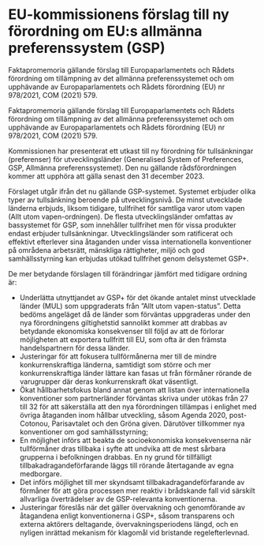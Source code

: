 # EU-kommissionens förslag till ny förordning om EU:s allmänna preferenssystem (GSP)

Faktapromemoria gällande förslag till Europaparlamentets och Rådets förordning om tillämpning av det allmänna preferenssystemet och om upphävande av Europaparlamentets och Rådets förordning (EU) nr 978/2021, COM (2021) 579.

Faktapromemoria gällande förslag till Europaparlamentets och Rådets förordning om tillämpning av det allmänna preferenssystemet och om upphävande av Europaparlamentets och Rådets förordning (EU) nr 978/2021, COM (2021) 579.

Kommissionen har presenterat ett utkast till ny förordning för tullsänkningar (preferenser) för utvecklingsländer (Generalised System of Preferences, GSP, Allmänna preferenssystemet). Den nu gällande rådsförordningen kommer att upphöra att gälla senast den 31 december 2023.

Förslaget utgår ifrån det nu gällande GSP-systemet. Systemet erbjuder olika typer av tullsänkning beroende på utvecklingsnivå. De minst utvecklade länderna erbjuds, liksom tidigare, tullfrihet för samtliga varor utom vapen (Allt utom vapen-ordningen). De flesta utvecklingsländer omfattas av bassystemet för GSP, som innehåller tullfrihet men för vissa produkter endast erbjuder tullsänkningar. Utvecklingsländer som ratificerat och effektivt efterlever sina åtaganden under vissa internationella konventioner på områdena arbetsrätt, mänskliga rättigheter, miljö och god samhällsstyrning kan erbjudas utökad tullfrihet genom delsystemet GSP+.

De mer betydande förslagen till förändringar jämfört med tidigare ordning är:

* Underlätta utnyttjandet av GSP+ för det ökande antalet minst utvecklade länder (MUL) som uppgraderats från ”Allt utom vapen-status”. Detta bedöms angeläget då de länder som förväntas uppgraderas under den nya förordningens giltighetstid sannolikt kommer att drabbas av betydande ekonomiska konsekvenser till följd av att de förlorar möjligheten att exportera tullfritt till EU, som ofta är den främsta handelspartnern för dessa länder.
* Justeringar för att fokusera tullförmånerna mer till de mindre konkurrenskraftiga länderna, samtidigt som större och mer konkurrenskraftiga länder lättare kan fasas ut från förmåner rörande de varugrupper där deras konkurrenskraft ökat väsentligt.
* Ökat hållbarhetsfokus bland annat genom att listan över internationella konventioner som partnerländer förväntas skriva under utökas från 27 till 32 för att säkerställa att den nya förordningen tillämpas i enlighet med övriga åtaganden inom hållbar utveckling, såsom Agenda 2020, post-Cotonou, Parisavtalet och den Gröna given. Därutöver tillkommer nya konventioner om god samhällsstyrning;
* En möjlighet införs att beakta de socioekonomiska konsekvenserna när tullförmåner dras tillbaka i syfte att undvika att de mest sårbara grupperna i befolkningen drabbas. En ny grund för tillfälligt tillbakadragandeförfarande läggs till rörande återtagande av egna medborgare.
* Det införs möjlighet till mer skyndsamt tillbakadragandeförfarande av förmåner för att göra processen mer reaktiv i brådskande fall vid särskilt allvarliga överträdelser av de GSP-relevanta konventionerna.
* Justeringar föreslås när det gäller övervakning och genomförande av åtagandena enligt konventionerna i GSP+, såsom transparens och externa aktörers deltagande, övervakningsperiodens längd, och en nyligen inrättad mekanism för klagomål vid bristande regelefterlevnad.

